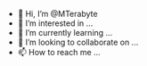 - 👋 Hi, I’m @MTerabyte
- 👀 I’m interested in ...
- 🌱 I’m currently learning ...
- 💞️ I’m looking to collaborate on ...
- 📫 How to reach me ...

<!---
MTerabyte/MTerabyte is a ✨ special ✨ repository because its `README.md` (this file) appears on your GitHub profile.
You can click the Preview link to take a look at your changes.
--->
